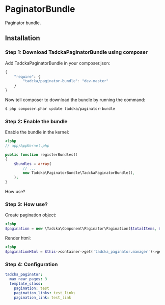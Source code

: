 PaginatorBundle
===============

Paginator bundle.

## Installation

### Step 1: Download TadckaPaginatorBundle using composer

Add TadckaPaginatorBundle in your composer.json:

```js
{
    "require": {
        "tadcka/paginator-bundle": "dev-master"
    }
}
```

Now tell composer to download the bundle by running the command:

``` bash
$ php composer.phar update tadcka/paginator-bundle
```

### Step 2: Enable the bundle

Enable the bundle in the kernel:

``` php
<?php
// app/AppKernel.php

public function registerBundles()
{
    $bundles = array(
        // ...
        new Tadcka\PaginatorBundle\TadckaPaginatorBundle(),
    );
}
```

How use?

### Step 3: How use?

Create pagination object:

``` php
<?php
$pagination = new \Tadcka\Component\Paginator\Pagination($totalItems, $currentPage, $itemsPerPage);
```

Render html:

``` php
<?php
$paginationHtml = $this->container->get('tadcka_paginator.manager')->getPaginatorHtml($pagination);
```

### Step 4: Configuration

``` yml
tadcka_paginator:
  max_near_pages: 3
  template_class:
    pagination: test
    pagination_links: test_links
    pagination_link: test_link
```


